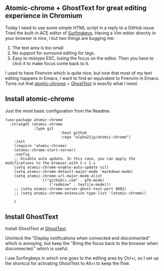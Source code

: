## Atomic-chrome + GhostText for great editing experience in Chromium

Today I need to use some simple HTML script in a reply to a GitHub issue. Tried the built-in ACE editor of [Surfingkeys](https://chromewebstore.google.com/detail/surfingkeys/gfbliohnnapiefjpjlpjnehglfpaknnc). Having a Vim editor directly in your browser is nice, I but two things are bugging me:
1. The text area is too small
2. No support for surround editing for tags.
3. Easy to mistype ESC, losing the focus on the editor. Then you have to click it to make focus come back to it.

I used to have Firenvim which is quite nice, but now that most of my text editing happens in Emacs, I want to find an equivalent to Firenvim in Emacs. Turns out that [atomic-chrome](https://github.com/alpha22jp/atomic-chrome) + [GhostText](https://chromewebstore.google.com/detail/ghosttext/godiecgffnchndlihlpaajjcplehddca?pli=1) is exactly what I need.

## Install atomic-chrome

Just the most basic configuration from the Readme.

```elisp
(use-package atomic-chrome
  :straight (atomic-chrome
             :type git
						 :host github
						 :repo "alpha22jp/atomic-chrome")
	:init
	(require 'atomic-chrome)
	(atomic-chrome-start-server)
	:config
	;; Disable auto update. In this case, you can apply the modifications to the browser with C-c C-s
	(setq atomic-chrome-enable-auto-update nil)
	(setq atomic-chrome-default-major-mode 'markdown-mode)
	(setq atomic-chrome-url-major-mode-alist
				'(("github\\.com" . gfm-mode)
					("redmine" . textile-mode)))
	;; (setq atomic-chrome-server-ghost-text-port 4002)
	;; (setq atomic-chrome-extension-type-list '(atomic-chrome))
	
	)
```


## Install GhostText

Install GhostText at [GhostText](https://chromewebstore.google.com/detail/ghosttext/godiecgffnchndlihlpaajjcplehddca?pli=1). 

Uncheck the "Display notifications when connected and disconnected" which is annoying, but keep the "Bring the focus back to the browser when disconnected." which is useful.

I use Surfingkeys in which one goes to the editing area by Ctrl+i, so I set up the shortcut for activating GhostText to Alt+i to keep the flow.


